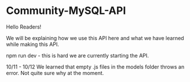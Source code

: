 # Community-MySQL-API

Hello Readers!

We will be explaining how we use this API here and what we have learned while making this API.

npm run dev - this is hard we are currently starting the API.

10/11 - 10/12
We learned that empty .js files in the models folder throws an error.
Not quite sure why at the moment.
